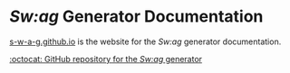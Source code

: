 # _Sw:ag_ Generator Documentation

[s-w-a-g.github.io](https://s-w-a-g.github.io/) is the website for the _Sw:ag_ generator documentation.

[:octocat: GitHub repository for the _Sw:ag_ generator](https://github.com/s-w-a-g/swag-generator)
